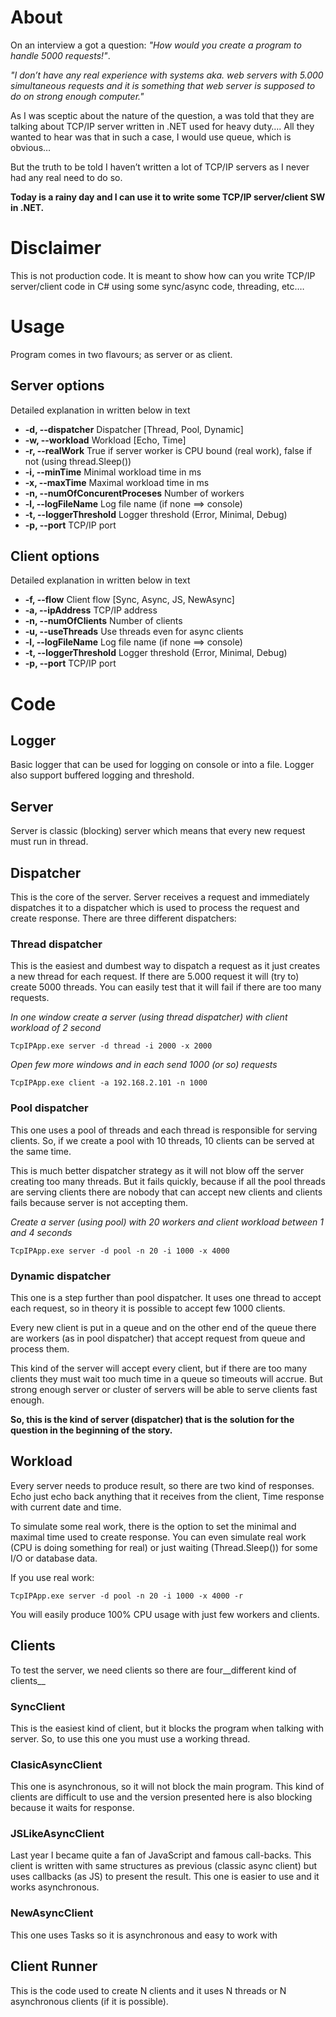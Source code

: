 # About
On an interview a got a question: _"How would you create a program to handle 5000 requests!"_. 

_"I don’t have any real experience with systems aka. web servers with 5.000 simultaneous requests and it is something that web server is supposed to do on strong enough computer."_

As I was sceptic about the nature of the question, a was told that they are talking about TCP/IP server written in .NET used for heavy duty…. All they wanted to hear was that in such a case, I would use queue, which is obvious… 

But the truth to be told I haven’t written a lot of TCP/IP servers as I never had any real need to do so.

__Today is a rainy day and I can use it to write some TCP/IP server/client SW in .NET.__

# Disclaimer

This is not production code. It is meant to show how can you write TCP/IP server/client code in C# using some sync/async code, threading, etc.…

# Usage

Program comes in two flavours; as server or as client. 

## Server options

Detailed explanation in written below in text

* __-d, --dispatcher__	Dispatcher [Thread, Pool, Dynamic]
* __-w, --workload__	Workload [Echo, Time]
* __-r, --realWork__	True if server worker is CPU bound (real work), false if not (using thread.Sleep())
* __-i, --minTime__	Minimal workload time in ms
* __-x, --maxTime__	Maximal workload time in ms
* __-n, --numOfConcurentProceses__	Number of workers
* __-l, --logFileName__	Log file name (if none ==> console)
* __-t, --loggerThreshold__	Logger threshold (Error, Minimal, Debug)
* __-p, --port__	TCP/IP port

## Client options

Detailed explanation in written below in text

* __-f, --flow__	Client flow [Sync, Async, JS, NewAsync]
* __-a, --ipAddress__	TCP/IP address
* __-n, --numOfClients__	Number of clients
* __-u, --useThreads__	Use threads even for async clients
* __-l, --logFileName__	Log file name (if none ==> console)
* __-t, --loggerThreshold__	Logger threshold (Error, Minimal, Debug)
* __-p, --port__	TCP/IP port

# Code

## Logger

Basic logger that can be used for logging on console or into a file. Logger also support buffered logging and threshold.

## Server

Server is classic (blocking) server which means that every new request must run in thread.

## Dispatcher

This is the core of the server. Server receives a request and immediately dispatches it to a dispatcher which is used to process the request and create response. There are three different dispatchers:

### Thread dispatcher

This is the easiest and dumbest way to dispatch a request as it just creates a new thread for each request. If there are 5.000 request it will (try to) create 5000 threads. You can easily test that it will fail if there are too many requests.

_In one window create a server (using thread dispatcher) with client workload of 2 second_

```DOS
TcpIPApp.exe server -d thread -i 2000 -x 2000
```

_Open few more windows and in each send 1000 (or so) requests_

```DOS
TcpIPApp.exe client -a 192.168.2.101 -n 1000
```

### Pool dispatcher

This one uses a pool of threads and each thread is responsible for serving clients. So, if we create a pool with 10 threads, 10 clients can be served at the same time. 

This is much better dispatcher strategy as it will not blow off the server creating too many threads. But it fails quickly, because if all the pool threads are serving clients there are nobody that can accept new clients and clients fails because server is not accepting them.

_Create a server (using pool) with 20 workers and client workload between 1 and 4 seconds_

```DOS
TcpIPApp.exe server -d pool -n 20 -i 1000 -x 4000
```

### Dynamic dispatcher

This one is a step further than pool dispatcher. It uses one thread to accept each request, so in theory it is possible to accept few 1000 clients. 

Every new client is put in a queue and on the other end of the queue there are workers (as in pool dispatcher) that accept request from queue and process them. 

This kind of the server will accept every client, but if there are too many clients they must wait too much time in a queue so timeouts will accrue. But strong enough server or cluster of servers will be able to serve clients fast enough.

__So, this is the kind of server (dispatcher) that is the solution for the question in the beginning of the story.__

## Workload

Every server needs to produce result, so there are two kind of responses. Echo just echo back anything that it receives from the client, Time response with current date and time.

To simulate some real work, there is the option to set the minimal and maximal time used to create response. You can even simulate real work (CPU is doing something for real) or just waiting (Thread.Sleep()) for some I/O or database data.

If you use real work: 

```DOS
TcpIPApp.exe server -d pool -n 20 -i 1000 -x 4000 -r
```

You will easily produce 100% CPU usage with just few workers and clients.

## Clients

To test the server, we need clients so there are four__different kind of clients__

### SyncClient

This is the easiest kind of client, but it blocks the program when talking with server. So, to use this one you must use a working thread.

### ClasicAsyncClient

This one is asynchronous, so it will not block the main program. This kind of clients are difficult to use and the version presented here is also blocking because it waits for response.

### JSLikeAsyncClient

Last year I became quite a fan of JavaScript and famous call-backs. This client is written with same structures as previous (classic async client) but uses callbacks (as JS) to present the result. This one is easier to use and it works asynchronous.

### NewAsyncClient

This one uses Tasks so it is asynchronous and easy to work with

## Client Runner
This is the code used to create N clients and it uses N threads or N asynchronous clients (if it is possible).